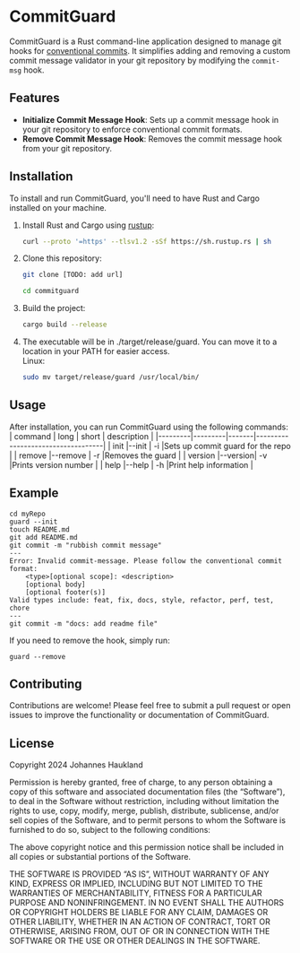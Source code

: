 # CommitGuard

CommitGuard is a Rust command-line application designed to manage git hooks for [conventional commits](https://www.conventionalcommits.org/en/v1.0.0/). It simplifies adding and removing a custom commit message validator in your git repository by modifying the `commit-msg` hook.

## Features

- **Initialize Commit Message Hook**: Sets up a commit message hook in your git repository to enforce conventional commit formats.
- **Remove Commit Message Hook**: Removes the commit message hook from your git repository.

## Installation

To install and run CommitGuard, you'll need to have Rust and Cargo installed on your machine.

1. Install Rust and Cargo using [rustup](https://rustup.rs/):
   ```bash
   curl --proto '=https' --tlsv1.2 -sSf https://sh.rustup.rs | sh
   ```

2. Clone this repository:<br>
    ```bash
    git clone [TODO: add url]
    ```

    ```bash
    cd commitguard
    ```

3. Build the project:
    ```bash
    cargo build --release
    ```

4. The executable will be in ./target/release/guard. You can move it to a location in your PATH for easier access. <br> Linux:
    ```bash
    sudo mv target/release/guard /usr/local/bin/
    ```

## Usage

After installation, you can run CommitGuard using the following commands:
| command | long    | short | description                       |
|---------|---------|-------|-----------------------------------|
| init    |--init   |  -i   |Sets up commit guard for the repo  |
| remove  |--remove |  -r   |Removes the guard                  |
| version |--version|  -v   |Prints version number              |
| help    |--help   |  -h   |Print help information             |

## Example

```bashrc
cd myRepo
guard --init
touch README.md
git add README.md
git commit -m "rubbish commit message"
---
Error: Invalid commit-message. Please follow the conventional commit format:
    <type>[optional scope]: <description>
    [optional body]
    [optional footer(s)]
Valid types include: feat, fix, docs, style, refactor, perf, test, chore
---
git commit -m "docs: add readme file"
```

If you need to remove the hook, simply run:
```
guard --remove
```

## Contributing

Contributions are welcome! Please feel free to submit a pull request or open issues to improve the functionality or documentation of CommitGuard.

## License

Copyright 2024 Johannes Haukland

Permission is hereby granted, free of charge, to any person obtaining a copy of this software and associated documentation files (the “Software”), to deal in the Software without restriction, including without limitation the rights to use, copy, modify, merge, publish, distribute, sublicense, and/or sell copies of the Software, and to permit persons to whom the Software is furnished to do so, subject to the following conditions:

The above copyright notice and this permission notice shall be included in all copies or substantial portions of the Software.

THE SOFTWARE IS PROVIDED “AS IS”, WITHOUT WARRANTY OF ANY KIND, EXPRESS OR IMPLIED, INCLUDING BUT NOT LIMITED TO THE WARRANTIES OF MERCHANTABILITY, FITNESS FOR A PARTICULAR PURPOSE AND NONINFRINGEMENT. IN NO EVENT SHALL THE AUTHORS OR COPYRIGHT HOLDERS BE LIABLE FOR ANY CLAIM, DAMAGES OR OTHER LIABILITY, WHETHER IN AN ACTION OF CONTRACT, TORT OR OTHERWISE, ARISING FROM, OUT OF OR IN CONNECTION WITH THE SOFTWARE OR THE USE OR OTHER DEALINGS IN THE SOFTWARE.
